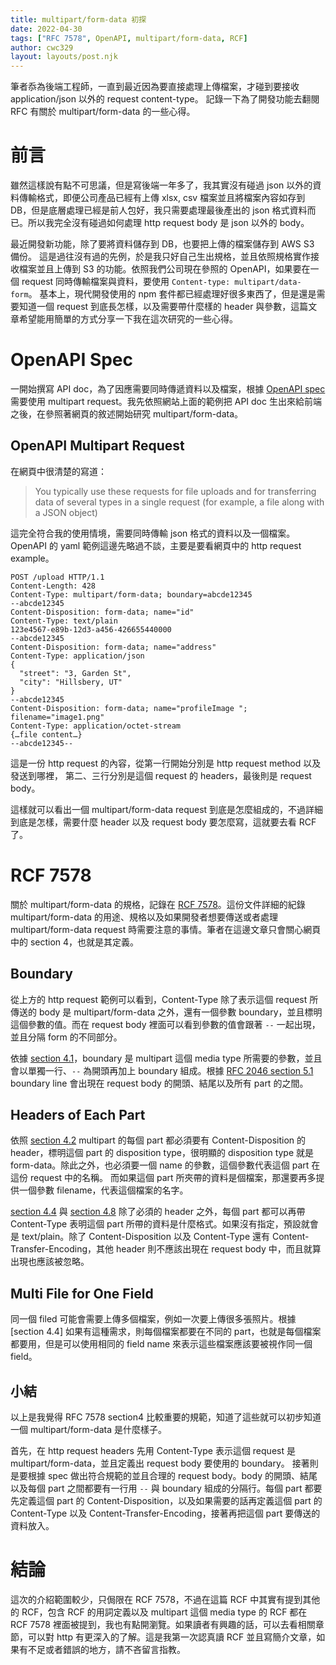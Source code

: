 ```yaml
---
title: multipart/form-data 初探
date: 2022-04-30
tags: ["RFC 7578", OpenAPI, multipart/form-data, RCF]
author: cwc329
layout: layouts/post.njk
---
```


<!-- summary -->

筆者忝為後端工程師，一直到最近因為要直接處理上傳檔案，才碰到要接收 application/json 以外的 request content-type。
記錄一下為了開發功能去翻閱 RFC 有關於 multipart/form-data 的一些心得。

<!-- summary -->

# 前言
雖然這樣說有點不可思議，但是寫後端一年多了，我其實沒有碰過 json 以外的資料傳輸格式，即便公司產品已經有上傳 xlsx, csv 檔案並且將檔案內容如存到 DB，但是底層處理已經是前人包好，我只需要處理最後產出的 json 格式資料而已。所以我完全沒有碰過如何處理 http request body 是 json 以外的 body。

最近開發新功能，除了要將資料儲存到 DB，也要把上傳的檔案儲存到 AWS S3 備份。
這是過往沒有過的先例，於是我只好自己生出規格，並且依照規格實作接收檔案並且上傳到 S3 的功能。依照我們公司現在參照的 OpenAPI，如果要在一個 request 同時傳輸檔案與資料，要使用 `Content-type: multipart/data-form`。
基本上，現代開發使用的 npm 套件都已經處理好很多東西了，但是還是需要知道一個 request 到底長怎樣，以及需要帶什麼樣的 header 與參數，這篇文章希望能用簡單的方式分享一下我在這次研究的一些心得。

# OpenAPI Spec
一開始撰寫 API doc，為了因應需要同時傳遞資料以及檔案，根據 [OpenAPI spec](https://swagger.io/docs/specification/describing-request-body/multipart-requests/) 需要使用 multipart request。我先依照網站上面的範例把 API doc 生出來給前端之後，在參照著網頁的敘述開始研究 multipart/form-data。

## OpenAPI Multipart Request
在網頁中很清楚的寫道：
> You typically use these requests for file uploads and for transferring data of several types in a single request (for example, a file along with a JSON object)

這完全符合我的使用情境，需要同時傳輸 json 格式的資料以及一個檔案。OpenAPI 的 yaml 範例這邊先略過不談，主要是要看網頁中的 http request example。

```http request
POST /upload HTTP/1.1
Content-Length: 428
Content-Type: multipart/form-data; boundary=abcde12345
--abcde12345
Content-Disposition: form-data; name="id"
Content-Type: text/plain
123e4567-e89b-12d3-a456-426655440000
--abcde12345
Content-Disposition: form-data; name="address"
Content-Type: application/json
{
  "street": "3, Garden St",
  "city": "Hillsbery, UT"
}
--abcde12345
Content-Disposition: form-data; name="profileImage "; filename="image1.png"
Content-Type: application/octet-stream
{…file content…}
--abcde12345--
```

這是一份 http request 的內容，從第一行開始分別是 http request method 以及 發送到哪裡，
第二、三行分別是這個 request 的 headers，最後則是 request body。

這樣就可以看出一個 multipart/form-data request 到底是怎麼組成的，不過詳細到底是怎樣，需要什麼 header 以及 request body 要怎麼寫，這就要去看 RCF 了。

# RCF 7578
關於 multipart/form-data 的規格，記錄在 [RCF 7578](https://datatracker.ietf.org/doc/html/rfc7578)。這份文件詳細的紀錄 multipart/form-data 的用途、規格以及如果開發者想要傳送或者處理 multipart/form-data request 時需要注意的事情。筆者在這邊文章只會關心網頁中的 section 4，也就是其定義。

## Boundary
從上方的 http request 範例可以看到，Content-Type 除了表示這個 request 所傳送的 body 是 multipart/form-data 之外，還有一個參數 boundary，並且標明這個參數的值。而在 request body 裡面可以看到參數的值會跟著 `--` 一起出現，並且分隔 form 的不同部分。

依據 [section 4.1](https://datatracker.ietf.org/doc/html/rfc7578#section-4.1)，boundary 是 multipart 這個 media type 所需要的參數，並且會以單獨一行、`--` 為開頭再加上 boundary 組成。根據 [RFC 2046 section 5.1](https://datatracker.ietf.org/doc/html/rfc2046#section-5.1) boundary line 會出現在 request body 的開頭、結尾以及所有 part 的之間。

## Headers of Each Part
依照 [section 4.2](https://datatracker.ietf.org/doc/html/rfc7578#section-4.2) multipart 的每個 part 都必須要有 Content-Disposition 的 header，標明這個 part 的 disposition type，很明顯的 disposition type 就是 form-data。除此之外，也必須要一個 name 的參數，這個參數代表這個 part 在這份 request 中的名稱。
而如果這個 part 所夾帶的資料是個檔案，那還要再多提供一個參數 filename，代表這個檔案的名字。

[section 4.4](https://datatracker.ietf.org/doc/html/rfc7578#section-4.2) 與 [section 4.8](https://datatracker.ietf.org/doc/html/rfc7578#section-4.2) 除了必須的 header 之外，每個 part 都可以再帶 Content-Type 表明這個 part 所帶的資料是什麼格式。如果沒有指定，預設就會是 text/plain。除了 Content-Disposition 以及 Content-Type 還有 Content-Transfer-Encoding，其他 header 則不應該出現在 request body 中，而且就算出現也應該被忽略。

## Multi File for One Field
同一個 filed 可能會需要上傳多個檔案，例如一次要上傳很多張照片。根據 [section 4.4] 如果有這種需求，則每個檔案都要在不同的 part，也就是每個檔案都要用，但是可以使用相同的 field name 來表示這些檔案應該要被視作同一個 field。

## 小結
以上是我覺得 RFC 7578 section4 比較重要的規範，知道了這些就可以初步知道一個 multipart/form-data 是什麼樣子。

首先，在 http request headers 先用 Content-Type 表示這個 request 是 multipart/form-data，並且定義出 request body 要使用的 boundary。
接著則是要根據 spec 做出符合規範的並且合理的 request body。body 的開頭、結尾以及每個 part 之間都要有一行用 `--` 與 boundary 組成的分隔行。每個 part 都要先定義這個 part 的 Content-Disposition，以及如果需要的話再定義這個 part 的 Content-Type 以及 Content-Transfer-Encoding，接著再把這個 part 要傳送的資料放入。

# 結論
這次的介紹範圍較少，只侷限在 RCF 7578，不過在這篇 RCF 中其實有提到其他的 RCF，包含 RCF 的用詞定義以及 multipart 這個 media type 的 RCF 都在 RCF 7578 裡面被提到，我也有點開瀏覽。如果讀者有興趣的話，可以去看相關章節，可以對 http 有更深入的了解。這是我第一次認真讀 RCF 並且寫簡介文章，如果有不足或者錯誤的地方，請不吝留言指教。
